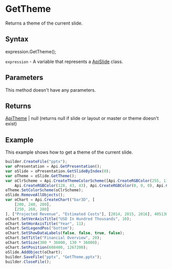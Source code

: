 # GetTheme

Returns a theme of the current slide.

## Syntax

expression.GetTheme();

`expression` - A variable that represents a [ApiSlide](../ApiSlide.md) class.

## Parameters

This method doesn't have any parameters.

## Returns

[ApiTheme](../../ApiTheme/ApiTheme.md) &#124; null (returns null if slide or layout or master or theme doesn't exist)

## Example

This example shows how to get a theme of the current slide.

```javascript
builder.CreateFile("pptx");
var oPresentation = Api.GetPresentation();
var oSlide = oPresentation.GetSlideByIndex(0);
var oTheme = oSlide.GetTheme();
var oClrScheme = Api.CreateThemeColorScheme([Api.CreateRGBColor(255, 111, 61), Api.CreateRGBColor(51, 51, 51), Api.CreateRGBColor(230, 179, 117), Api.CreateRGBColor(235, 235, 235), Api.CreateRGBColor(163, 21, 21), 
	Api.CreateRGBColor(128, 43, 43), Api.CreateRGBColor(0, 0, 0), Api.CreateRGBColor(128, 128, 128), Api.CreateRGBColor(176, 196, 222), Api.CreateRGBColor(65, 105, 225), Api.CreateRGBColor(255, 255, 255), Api.CreateRGBColor(255, 213, 191)], "New color scheme");
oTheme.SetColorScheme(oClrScheme);
oSlide.RemoveAllObjects();
var oChart = Api.CreateChart("bar3D", [
	[200, 240, 280],
	[250, 260, 280]
], ["Projected Revenue", "Estimated Costs"], [2014, 2015, 2016], 4051300, 2347595, 24);
oChart.SetVerAxisTitle("USD In Hundred Thousands", 10);
oChart.SetHorAxisTitle("Year", 11);
oChart.SetLegendPos("bottom");
oChart.SetShowDataLabels(false, false, true, false);
oChart.SetTitle("Financial Overview", 20);
oChart.SetSize(300 * 36000, 130 * 36000);
oChart.SetPosition(608400, 1267200);
oSlide.AddObject(oChart);
builder.SaveFile("pptx", "GetTheme.pptx");
builder.CloseFile();
```